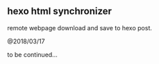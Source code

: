 hexo html synchronizer
--------------------------

remote webpage download and save to hexo post.


@2018/03/17


to be continued...

